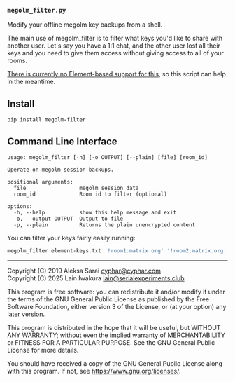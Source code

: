 ### `megolm_filter.py` ###

Modify your offline megolm key backups from a shell.  

The main use of megolm_filter is to filter what keys you'd like to share with another user. Let's say you have a 1:1 chat, and the other user lost all their keys and
you need to give them access without giving access to all of your rooms.  

[There is currently no Element-based support for this](https://github.com/element-hq/element-meta/issues/1287), so this script can help in the meantime.  

Install
-------

```
pip install megolm-filter
```

Command Line Interface
----------------------

```
usage: megolm_filter [-h] [-o OUTPUT] [--plain] [file] [room_id]

Operate on megolm session backups.

positional arguments:
  file                 megolm session data
  room_id              Room id to filter (optional)

options:
  -h, --help           show this help message and exit
  -o, --output OUTPUT  Output to file
  -p, --plain          Returns the plain unencrypted content
```

You can filter your keys fairly easily running:

```bash
megolm_filter element-keys.txt '!room1:matrix.org' '!room2:matrix.org' ...
```

___
Copyright (C) 2019 Aleksa Sarai <cyphar@cyphar.com>  
Copyright (C) 2025 Lain Iwakura <lain@serialexperiments.club>  

This program is free software: you can redistribute it and/or modify
it under the terms of the GNU General Public License as published by
the Free Software Foundation, either version 3 of the License, or
(at your option) any later version.

This program is distributed in the hope that it will be useful,
but WITHOUT ANY WARRANTY; without even the implied warranty of
MERCHANTABILITY or FITNESS FOR A PARTICULAR PURPOSE.  See the
GNU General Public License for more details.

You should have received a copy of the GNU General Public License
along with this program.  If not, see <https://www.gnu.org/licenses/>.
